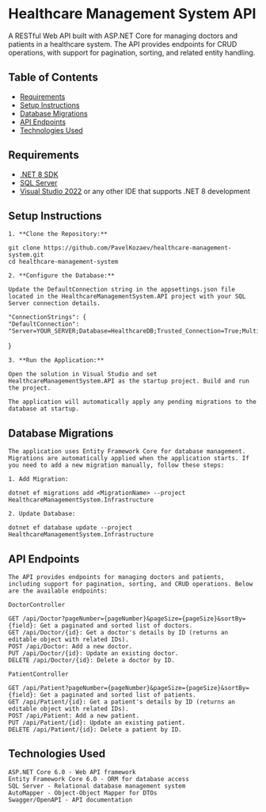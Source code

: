 # Healthcare Management System API

A RESTful Web API built with ASP.NET Core for managing doctors and patients in a healthcare system. The API provides endpoints for CRUD operations, with support for pagination, sorting, and related entity handling.

## Table of Contents

- [Requirements](#requirements)
- [Setup Instructions](#setup-instructions)
- [Database Migrations](#database-migrations)
- [API Endpoints](#api-endpoints)
- [Technologies Used](#technologies-used)

## Requirements

- [.NET 8 SDK](https://dotnet.microsoft.com/download/dotnet/8.0)
- [SQL Server](https://www.microsoft.com/en-us/sql-server/sql-server-downloads)
- [Visual Studio 2022](https://visualstudio.microsoft.com/) or any other IDE that supports .NET 8 development

## Setup Instructions

	1. **Clone the Repository:**	
	
    git clone https://github.com/PavelKozaev/healthcare-management-system.git
    cd healthcare-management-system

	2. **Configure the Database:**

	Update the DefaultConnection string in the appsettings.json file located in the HealthcareManagementSystem.API project with your SQL Server connection details.
	
	"ConnectionStrings": {
	"DefaultConnection": "Server=YOUR_SERVER;Database=HealthcareDB;Trusted_Connection=True;MultipleActiveResultSets=true"
}

	3. **Run the Application:**

	Open the solution in Visual Studio and set HealthcareManagementSystem.API as the startup project. Build and run the project.

	The application will automatically apply any pending migrations to the database at startup.

## Database Migrations

    The application uses Entity Framework Core for database management. Migrations are automatically applied when the application starts. If you need to add a new migration manually, follow these steps:

	1. Add Migration:

	dotnet ef migrations add <MigrationName> --project HealthcareManagementSystem.Infrastructure

	2. Update Database:

	dotnet ef database update --project HealthcareManagementSystem.Infrastructure

## API Endpoints

	The API provides endpoints for managing doctors and patients, including support for pagination, sorting, and CRUD operations. Below are the available endpoints:

	DoctorController

	GET /api/Doctor?pageNumber={pageNumber}&pageSize={pageSize}&sortBy={field}: Get a paginated and sorted list of doctors.
	GET /api/Doctor/{id}: Get a doctor's details by ID (returns an editable object with related IDs).
	POST /api/Doctor: Add a new doctor.
	PUT /api/Doctor/{id}: Update an existing doctor.
	DELETE /api/Doctor/{id}: Delete a doctor by ID.

	PatientController

	GET /api/Patient?pageNumber={pageNumber}&pageSize={pageSize}&sortBy={field}: Get a paginated and sorted list of patients.
	GET /api/Patient/{id}: Get a patient's details by ID (returns an editable object with related IDs).
	POST /api/Patient: Add a new patient.
	PUT /api/Patient/{id}: Update an existing patient.
	DELETE /api/Patient/{id}: Delete a patient by ID.

## Technologies Used

	ASP.NET Core 6.0 - Web API framework
	Entity Framework Core 6.0 - ORM for database access
	SQL Server - Relational database management system
	AutoMapper - Object-Object Mapper for DTOs
	Swagger/OpenAPI - API documentation